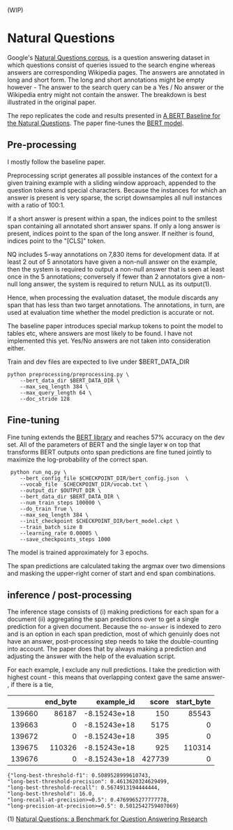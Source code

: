 (WIP)

# Natural Questions
Google's [Natural Questions corpus](https://ai.google/research/pubs/pub47761),
is a question answering dataset in which questions consist of queries issued to the
search engine whereas answers are corresponding Wikipedia pages. The answers are annotated in long and short form.
The long and short annotations might be empty however - The answer to the search query can be a Yes / No answer or
the Wikipedia entry might not contain the answer. The breakdown is best illustrated in the original paper.

The repo replicates the code and results presented in [A BERT Baseline for the Natural Questions](https://arxiv.org/abs/1901.08634). 
The paper fine-tunes the [BERT model](https://arxiv.org/abs/1810.04805).

## Pre-processing
I mostly follow the baseline paper. 

Preprocessing script generates all possible instances of the context for a given training example with a sliding window approach,
appended to the question tokens and special characters. Because the instances for which an answer is
present is very sparse, the script downsamples all null instances with a ratio of 100:1. 

If a short answer is present within a span, the indices point to the smllest span containing all annotated short answer spans.
If only a long answer is present, indices point to the span of the long answer. If neither is found, indices
point to the "[CLS]" token.

NQ includes 5-way annotations on 7,830 items for development data. If at least 2 out of 5 annotators have given a non-null answer on the
example, then the system is required to output a non-null answer that is seen at least once in the 5 annotations;
conversely if fewer than 2 annotators give a non-null long answer, the system is required to return NULL as its output(1).

Hence, when processing the evaluation dataset, the module discards any span that has less than two target annotations. The annotations, in turn,
are used at evaluation time whether the model prediction is accurate or not. 

The baseline paper introduces special markup tokens to point the model to tables etc,
where answers are most likely to be found. I have not implemented this yet. Yes/No answers are not taken into consideration either.

Train and dev files are expected to live under $BERT_DATA_DIR

```buildoutcfg
python preprocessing/preprocessing.py \
    --bert_data_dir $BERT_DATA_DIR \
    --max_seq_length 384 \
    --max_query_length 64 \
    --doc_stride 128
```



## Fine-tuning
Fine tuning extends the [BERT library](https://github.com/google-research/bert) and reaches 57% accuracy on the dev set.
All of the parameters of BERT and the single layer `W` on top that transforms BERT outputs onto span predictions
 are fine tuned jointly to maximize the log-probability of the correct span.

```
 python run_nq.py \
    --bert_config_file $CHECKPOINT_DIR/bert_config.json  \
    --vocab_file  $CHECKPOINT_DIR/vocab.txt \
    --output_dir $OUTPUT_DIR \
    --bert_data_dir $BERT_DATA_DIR \
    --num_train_steps 100000 \
    --do_train True \
    --max_seq_length 384 \
    --init_checkpoint $CHECKPOINT_DIR/bert_model.ckpt \
    --train_batch_size 8
    --learning_rate 0.00005 \
    --save_checkpoints_steps 1000
```

The model is trained approximately for 3 epochs.

The span predictions are calculated taking the argmax
over two dimensions and masking the upper-right corner of start and end span combinations.

## inference / post-processing
The inference stage consists of (i) making predictions for each span for a document (ii) aggregating the span predictions 
over to get a single prediction for a given document. Because the `no-answer` is indexed to zero and is an option in each
span prediction, most of which genuinly does not have an answer, post-processing step needs to take the double-counting into account. The paper does that by always making 
a prediction and adjusting the answer with the help of the evaluation script.

For each example, I exclude any null predictions. I take the prediction with highest count - this means that overlapping context gave the same answer-
, if there is a tie, 


 

|        |   end_byte |   example_id |   score |   start_byte |
|-------:|-----------:|-------------:|--------:|-------------:|
| 139660 |      86187 | -8.15243e+18 |     150 |        85543 |
| 139663 |          0 | -8.15243e+18 |    5175 |            0 |
| 139672 |          0 | -8.15243e+18 |     395 |            0 |
| 139675 |     110326 | -8.15243e+18 |     925 |       110314 |
| 139676 |          0 | -8.15243e+18 |  427739 |            0 |

```buildoutcfg
{"long-best-threshold-f1": 0.5089528999610743, 
"long-best-threshold-precision": 0.4613620324629499, 
"long-best-threshold-recall": 0.5674913194444444, 
"long-best-threshold": 16.0, 
"long-recall-at-precision>=0.5": 0.4769965277777778, 
"long-precision-at-precision>=0.5": 0.5012542759407069}
```




(1) [Natural Questions: a Benchmark for Question Answering Research](https://storage.googleapis.com/pub-tools-public-publication-data/pdf/b8c26e4347adc3453c15d96a09e6f7f102293f71.pdf)